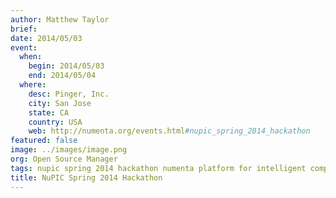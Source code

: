 ```yaml
---
author: Matthew Taylor
brief:
date: 2014/05/03
event:
  when:
    begin: 2014/05/03
    end: 2014/05/04
  where:
    desc: Pinger, Inc.
    city: San Jose
    state: CA
    country: USA
    web: http://numenta.org/events.html#nupic_spring_2014_hackathon
featured: false
image: ../images/image.png
org: Open Source Manager
tags: nupic spring 2014 hackathon numenta platform for intelligent computing open source
title: NuPIC Spring 2014 Hackathon
---
```

